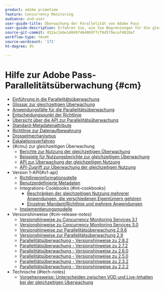 ```yaml
---
product: adobe primetime
feature: Concurrency Monitoring
audience: end-user
user-guide-title: Überwachung der Parallelität von Adobe Pass
user-guide-description: Erfahren Sie, wie Sie Begrenzungen für die gleichzeitige Nutzung mehrerer Anwendungen definieren und durchsetzen.
source-git-commit: 452ac2ebe140497464869f7cf9d579ecaf4018af
workflow-type: tm+mt
source-wordcount: '171'
ht-degree: 9%

---
```



# Hilfe zur Adobe Pass-Parallelitätsüberwachung {#cm}

+ [Einführung in die Parallelitätsüberwachung](cm-home.md)
+ [Glossar zur gleichzeitigen Überwachung](cm-glossary.md)
+ [Anwendungsfälle für die Parallelitätsüberwachung](cm-use-cases.md)
+ [Entscheidungspunkt der Richtlinie](cm-policy-decision-point.md)
+ [Übersicht über die API zur Parallelitätsüberwachung](cm-api-overview.md)
+ [Standard-Metadatenattribute](standard-metadata-attributes.md)
+ [Richtlinie zur Datenaufbewahrung](data-retention-policy.md)
+ [Drosselmechanismus](throttling-mechanism.md)
+ [Eskalationsverfahren](cm-escalation-procedures.md)
+ {#cmu} zur gleichzeitigen Überwachung
   + [Berichte zur Nutzung der gleichzeitigen Überwachung](cm-usage-reports.md)
   + [Beispiele für Nutzungsberichte zur gleichzeitigen Überwachung](cm-usage-reports-examples.md)
   + [API zur Überwachung der gleichzeitigen Nutzung](cmu-api.md)
   + [API-Zugriff zur Überwachung der gleichzeitigen Nutzung](cmu-api-access.md)
+ Version 1-API{#v1-api}
   + [Richtlinieninformationsstelle](policy-info-pt-versionone.md)
   + [Benutzerdefinierte Metadaten](custom-metadata.md)
   + Integrations-Cookbooks {#int-cookbooks}
      + [Beschränken der gleichzeitigen Nutzung mehrerer Anwendungen, die verschiedenen Eigentümern gehören](restrict-concurr-usage-mult-apps.md)
      + [Einzelner Mandant/Richtlinie und mehrere Anwendungen](single-tenant-policy-mult-app.md)
   + [Implementierungsmodelle](implementation-models.md)
+ Versionshinweise {#cm-release-notes}
   + [Versionshinweise zu Concurrency Monitoring Services 3.1](rn-cm-services-31.md)
   + [Versionshinweise zu Concurrency Monitoring Services 3.0](rn-cm-services-30.md)
   + [Versionshinweise zur Parallelitätsüberwachung 2.9.6](rn-cm-296.md)
   + [Versionshinweise zur Parallelitätsüberwachung 2.9](rn-cm-29.md)
   + [Parallelitätsüberwachung - Versionshinweise zu 2.8.2](rn-cm-282.md)
   + [Parallelitätsüberwachung - Versionshinweise zu 2.7.2](rn-cm-272.md)
   + [Parallelitätsüberwachung - Versionshinweise zu 2.6.0](rn-cm-260.md)
   + [Parallelitätsüberwachung - Versionshinweise zu 2.5.0](rn-cm-250.md)
   + [Parallelitätsüberwachung - Versionshinweise zu 2.3.2](rn-cm-232.md)
   + [Parallelitätsüberwachung - Versionshinweise zu 2.2.2](rn-cm-222.md)
+ Technische {#tech-notes}
   + [Vorgehensweise: Unterscheiden zwischen VOD und Live-Inhalten bei der gleichzeitigen Überwachung](vod-live-dist.md)

<!--    + [Usage reports](usage-rep-versionone.md) -->
